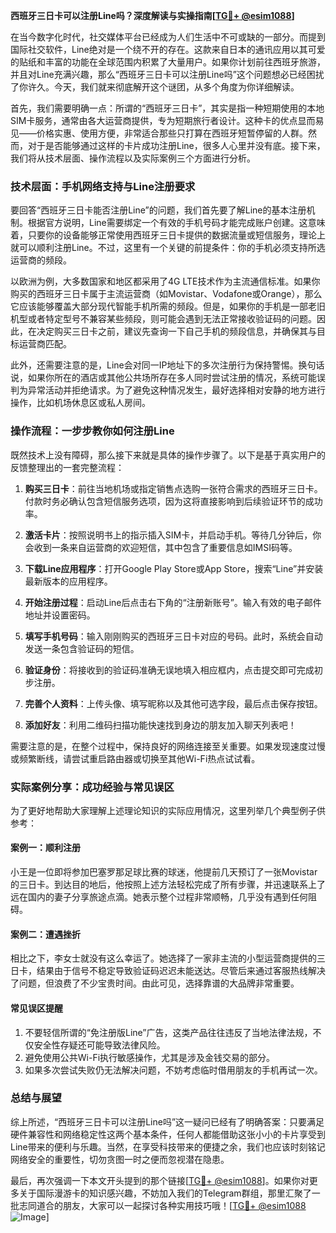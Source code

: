 **西班牙三日卡可以注册Line吗？深度解读与实操指南[[TG💪+ @esim1088](https://t.me/s/esim1088)]**

在当今数字化时代，社交媒体平台已经成为人们生活中不可或缺的一部分。而提到国际社交软件，Line绝对是一个绕不开的存在。这款来自日本的通讯应用以其可爱的贴纸和丰富的功能在全球范围内积累了大量用户。如果你计划前往西班牙旅游，并且对Line充满兴趣，那么“西班牙三日卡可以注册Line吗”这个问题想必已经困扰了你许久。今天，我们就来彻底解开这个谜团，从多个角度为你详细解读。

首先，我们需要明确一点：所谓的“西班牙三日卡”，其实是指一种短期使用的本地SIM卡服务，通常由各大运营商提供，专为短期旅行者设计。这种卡的优点显而易见——价格实惠、使用方便，非常适合那些只打算在西班牙短暂停留的人群。然而，对于是否能够通过这样的卡片成功注册Line，很多人心里并没有底。接下来，我们将从技术层面、操作流程以及实际案例三个方面进行分析。

### 技术层面：手机网络支持与Line注册要求

要回答“西班牙三日卡能否注册Line”的问题，我们首先要了解Line的基本注册机制。根据官方说明，Line需要绑定一个有效的手机号码才能完成账户创建。这意味着，只要你的设备能够正常使用西班牙三日卡提供的数据流量或短信服务，理论上就可以顺利注册Line。不过，这里有一个关键的前提条件：你的手机必须支持所选运营商的频段。

以欧洲为例，大多数国家和地区都采用了4G LTE技术作为主流通信标准。如果你购买的西班牙三日卡属于主流运营商（如Movistar、Vodafone或Orange），那么它应该能够覆盖大部分现代智能手机所需的频段。但是，如果你的手机是一部老旧机型或者特定型号不兼容某些频段，则可能会遇到无法正常接收验证码的问题。因此，在决定购买三日卡之前，建议先查询一下自己手机的频段信息，并确保其与目标运营商匹配。

此外，还需要注意的是，Line会对同一IP地址下的多次注册行为保持警惕。换句话说，如果你所在的酒店或其他公共场所存在多人同时尝试注册的情况，系统可能误判为异常活动并拒绝请求。为了避免这种情况发生，最好选择相对安静的地方进行操作，比如机场休息区或私人房间。

### 操作流程：一步步教你如何注册Line

既然技术上没有障碍，那么接下来就是具体的操作步骤了。以下是基于真实用户的反馈整理出的一套完整流程：

1. **购买三日卡**：前往当地机场或指定销售点选购一张符合需求的西班牙三日卡。付款时务必确认包含短信服务选项，因为这将直接影响到后续验证环节的成功率。
   
2. **激活卡片**：按照说明书上的指示插入SIM卡，并启动手机。等待几分钟后，你会收到一条来自运营商的欢迎短信，其中包含了重要信息如IMSI码等。

3. **下载Line应用程序**：打开Google Play Store或App Store，搜索“Line”并安装最新版本的应用程序。

4. **开始注册过程**：启动Line后点击右下角的“注册新账号”。输入有效的电子邮件地址并设置密码。

5. **填写手机号码**：输入刚刚购买的西班牙三日卡对应的号码。此时，系统会自动发送一条包含验证码的短信。

6. **验证身份**：将接收到的验证码准确无误地填入相应框内，点击提交即可完成初步注册。

7. **完善个人资料**：上传头像、填写昵称以及其他可选字段，最后点击保存按钮。

8. **添加好友**：利用二维码扫描功能快速找到身边的朋友加入聊天列表吧！

需要注意的是，在整个过程中，保持良好的网络连接至关重要。如果发现速度过慢或频繁断线，请尝试重启路由器或切换至其他Wi-Fi热点试试看。

### 实际案例分享：成功经验与常见误区

为了更好地帮助大家理解上述理论知识的实际应用情况，这里列举几个典型例子供参考：

#### 案例一：顺利注册
小王是一位即将参加巴塞罗那足球比赛的球迷，他提前几天预订了一张Movistar的三日卡。到达目的地后，他按照上述方法轻松完成了所有步骤，并迅速联系上了远在国内的妻子分享旅途点滴。她表示整个过程非常顺畅，几乎没有遇到任何阻碍。

#### 案例二：遭遇挫折
相比之下，李女士就没有这么幸运了。她选择了一家非主流的小型运营商提供的三日卡，结果由于信号不稳定导致验证码迟迟未能送达。尽管后来通过客服热线解决了问题，但浪费了不少宝贵时间。由此可见，选择靠谱的大品牌非常重要。

#### 常见误区提醒
1. 不要轻信所谓的“免注册版Line”广告，这类产品往往违反了当地法律法规，不仅安全性存疑还可能导致法律风险。
2. 避免使用公共Wi-Fi执行敏感操作，尤其是涉及金钱交易的部分。
3. 如果多次尝试失败仍无法解决问题，不妨考虑临时借用朋友的手机再试一次。

### 总结与展望

综上所述，“西班牙三日卡可以注册Line吗”这一疑问已经有了明确答案：只要满足硬件兼容性和网络稳定性这两个基本条件，任何人都能借助这张小小的卡片享受到Line带来的便利与乐趣。当然，在享受科技带来的便捷之余，我们也应该时刻铭记网络安全的重要性，切勿贪图一时之便而忽视潜在隐患。

最后，再次强调一下本文开头提到的那个链接[[TG💪+ @esim1088](https://t.me/s/esim1088)]。如果你对更多关于国际漫游卡的知识感兴趣，不妨加入我们的Telegram群组，那里汇聚了一批志同道合的朋友，大家可以一起探讨各种实用技巧哦！[[TG💪+ @esim1088](https://t.me/s/esim1088) ![Image](https://i.postimg.cc/4NQfJmqS/Snipaste-2025-05-13-00-14-12.png)]